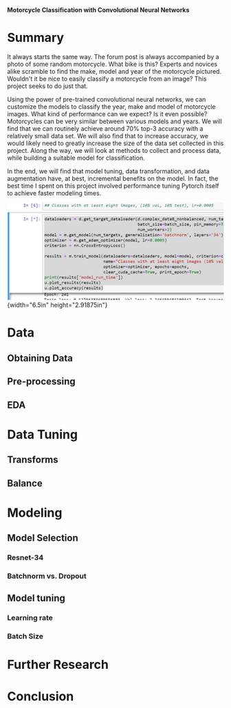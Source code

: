 **Motorcycle Classification with Convolutional Neural Networks**

Summary
=======

It always starts the same way. The forum post is always accompanied by a
photo of some random motorcycle. What bike is this? Experts and novices
alike scramble to find the make, model and year of the motorcycle
pictured. Wouldn't it be nice to easily classify a motorcycle from an
image? This project seeks to do just that.

Using the power of pre-trained convolutional neural networks, we can
customize the models to classify the year, make and model of motorcycle
images. What kind of performance can we expect? Is it even possible?
Motorcycles can be very similar between various models and years. We
will find that we can routinely achieve around 70% top-3 accuracy with a
relatively small data set. We will also find that to increase accuracy,
we would likely need to greatly increase the size of the data set
collected in this project. Along the way, we will look at methods to
collect and process data, while building a suitable model for
classification.

In the end, we will find that model tuning, data transformation, and
data augmentation have, at best, incremental benefits on the model. In
fact, the best time I spent on this project involved performance tuning
Pytorch itself to achieve faster modeling times.

![](./media/image1.png){width="6.5in" height="2.91875in"}

Data
====

Obtaining Data
--------------

Pre-processing 
---------------

EDA
---

Data Tuning
===========

Transforms
----------

Balance
-------

Modeling
========

Model Selection
---------------

### Resnet-34

### Batchnorm vs. Dropout

Model tuning
------------

### Learning rate

### Batch Size

Further Research
================

Conclusion
==========
